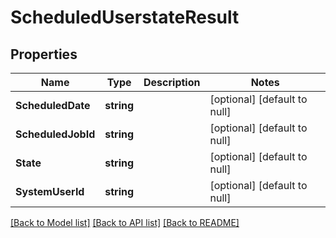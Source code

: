 # ScheduledUserstateResult

## Properties
Name | Type | Description | Notes
------------ | ------------- | ------------- | -------------
**ScheduledDate** | **string** |  | [optional] [default to null]
**ScheduledJobId** | **string** |  | [optional] [default to null]
**State** | **string** |  | [optional] [default to null]
**SystemUserId** | **string** |  | [optional] [default to null]

[[Back to Model list]](../README.md#documentation-for-models) [[Back to API list]](../README.md#documentation-for-api-endpoints) [[Back to README]](../README.md)

